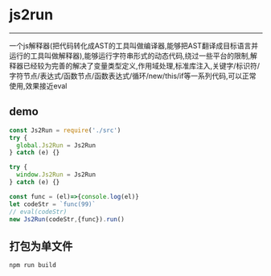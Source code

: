 # js2run
---
一个js解释器(把代码转化成AST的工具叫做编译器,能够把AST翻译成目标语言并运行的工具叫做解释器),能够运行字符串形式的动态代码,绕过一些平台的限制,解释器已经较为完善的解决了变量类型定义,作用域处理,标准库注入,关键字/标识符/字符节点/表达式/函数节点/函数表达式/循环/new/this/if等一系列代码,可以正常使用,效果接近eval
## demo
```js
const Js2Run = require('./src')
try {
  global.Js2Run = Js2Run
} catch (e) {}

try {
  window.Js2Run = Js2Run
} catch (e) {}

const func = (el)=>{console.log(el)}
let codeStr = `func(99)`
// eval(codeStr)
new Js2Run(codeStr,{func}).run()
```
## 打包为单文件
```sh
npm run build
```
